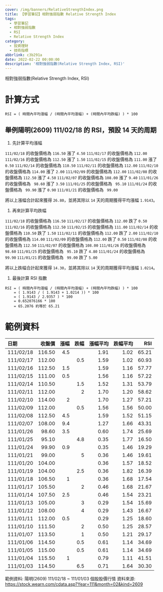 ```yaml
---
cover: /img/banners/RelativeStrengthIndex.png
title: 【學習筆記】相對強弱指數 Relative Strength Index
tags:
  - 學習筆記
  - 相對強弱指數
  - RSI
  - Relative Strength Index
category:
  - 投資理財
  - 技術指標
abbrlink: c3b291a
date: 2022-02-22 00:00:00
description: '相對強弱指數(Relative Strength Index, RSI)'
---
```


相對強弱指數(Relative Strength Index, RSI)

# 計算方式

```text
RSI = ( 時間內平均漲幅 / (時間內平均漲幅) + (時間內平均跌幅) ) * 100
```

## 舉例陽明(2609) 111/02/18 的 RSI，預設 14 天的周期

1. 先計算平均漲幅

`111/02/18` 的收盤價格為 `116.50` 漲了 `4.50`
`111/02/17` 的收盤價格為 `112.00`
`111/02/16` 的收盤價格為 `112.50` 漲了 `1.50`
`111/02/15` 的收盤價格為 `111.00` 漲了 `0.50`
`111/02/14` 的收盤價格為 `110.50`
`111/02/11` 的收盤價格為 `112.00`
`111/02/10` 的收盤價格為 `114.00` 漲了 `2.00`
`111/02/09` 的收盤價格為 `112.00`
`111/02/08` 的收盤價格為 `112.50` 漲了 `4.50`
`111/02/07` 的收盤價格為 `108.00` 漲了 `9.40`
`111/01/26` 的收盤價格為 ` 98.60` 漲了 `3.50`
`111/01/25` 的收盤價格為 ` 95.10`
`111/01/24` 的收盤價格為 ` 99.90` 漲了 `0.90`
`111/01/21` 的收盤價格為 ` 99.00`

將以上漲幅合計起來獲得 `26.80`，並將其除以 `14` 天的周期獲得平均漲幅 `1.9143`。

1. 再來計算平均跌幅

`111/02/18` 的收盤價格為 `116.50`
`111/02/17` 的收盤價格為 `112.00` 跌了 `0.50`
`111/02/16` 的收盤價格為 `112.50`
`111/02/15` 的收盤價格為 `111.00`
`111/02/14` 的收盤價格為 `110.50` 跌了 `1.50`
`111/02/11` 的收盤價格為 `112.00` 跌了 `2.00`
`111/02/10` 的收盤價格為 `114.00`
`111/02/09` 的收盤價格為 `112.00` 跌了 `0.50`
`111/02/08` 的收盤價格為 `112.50`
`111/02/07` 的收盤價格為 `108.00`
`111/01/26` 的收盤價格為 ` 98.60`
`111/01/25` 的收盤價格為 ` 95.10` 跌了 `4.80`
`111/01/24` 的收盤價格為 ` 99.90`
`111/01/21` 的收盤價格為 ` 99.00` 跌了 `5.00`

將以上跌幅合計起來獲得 `14.30`，並將其除以 `14` 天的周期獲得平均漲幅 `1.0214`。

1. 最後計算 RSI 指數

```text
RSI = ( 時間內平均漲幅 / (時間內平均漲幅) + (時間內平均跌幅) ) * 100
    = ( 1.9143 / ( 1.9143 + 1.0214 )) * 100
    = ( 1.9143 / 2.9357 ) * 100
    = 0.652076166 * 100
    = 65.2076 約等於 65.21
```

# 範例資料

| 日期       | 收盤價 | 漲幅 | 跌幅 | 漲幅平均 | 跌幅平均 |   RSI |
|:-----------|-------:|-----:|-----:|---------:|---------:|------:|
| 111/02/18  | 116.50 |  4.5 |      |     1.91 |     1.02 | 65.21 |
| 111/02/17  | 112.00 |      |  0.5 |     1.59 |     1.02 | 60.93 |
| 111/02/16  | 112.50 |  1.5 |      |     1.59 |     1.16 | 57.77 |
| 111/02/15  | 111.00 |  0.5 |      |     1.56 |     1.16 | 57.22 |
| 111/02/14  | 110.50 |      |  1.5 |     1.52 |     1.31 | 53.79 |
| 111/02/11  | 112.00 |      |    2 |     1.70 |     1.20 | 58.62 |
| 111/02/10  | 114.00 |    2 |      |     1.70 |     1.27 | 57.21 |
| 111/02/09  | 112.00 |      |  0.5 |     1.56 |     1.56 | 50.00 |
| 111/02/08  | 112.50 |  4.5 |      |     1.59 |     1.52 | 51.15 |
| 111/02/07  | 108.00 |  9.4 |      |     1.27 |     1.66 | 43.31 |
| 111/01/26  |  98.60 |  3.5 |      |     0.60 |     1.74 | 25.69 |
| 111/01/25  |  95.10 |      |  4.8 |     0.35 |     1.77 | 16.50 |
| 111/01/24  |  99.90 |  0.9 |      |     0.35 |     1.46 | 19.29 |
| 111/01/21  |  99.00 |      |    5 |     0.36 |     1.46 | 19.61 |
| 111/01/20  | 104.00 |      |      |     0.36 |     1.57 | 18.52 |
| 111/01/19  | 104.00 |      |  2.5 |     0.36 |     1.82 | 16.39 |
| 111/01/18  | 106.50 |    1 |      |     0.36 |     1.68 | 17.54 |
| 111/01/17  | 105.50 |      |    2 |     0.46 |     1.68 | 21.67 |
| 111/01/14  | 107.50 |  2.5 |      |     0.46 |     1.54 | 23.21 |
| 111/01/13  | 105.00 |      |    3 |     0.29 |     1.54 | 15.69 |
| 111/01/12  | 108.00 |      |    4 |     0.29 |     1.43 | 16.67 |
| 111/01/11  | 112.00 |  0.5 |      |     0.29 |     1.25 | 18.60 |
| 111/01/10  | 111.50 |      |    2 |     0.50 |     1.25 | 28.57 |
| 111/01/07  | 113.50 |      |    1 |     0.50 |     1.21 | 29.17 |
| 111/01/06  | 114.50 |      |  0.5 |     0.61 |     1.14 | 34.69 |
| 111/01/05  | 115.00 |      |  0.5 |     0.61 |     1.14 | 34.69 |
| 111/01/04  | 115.50 |    1 |      |     0.79 |     1.11 | 41.51 |
| 111/01/03  | 114.50 |      |  6.5 |     0.71 |     1.64 | 30.30 |

範例資料: 陽明(2609) 111/02/18 ~ 111/01/03 個股股價行情
資料來源: https://stock.wearn.com/cdata.asp?Year=111&month=02&kind=2609
